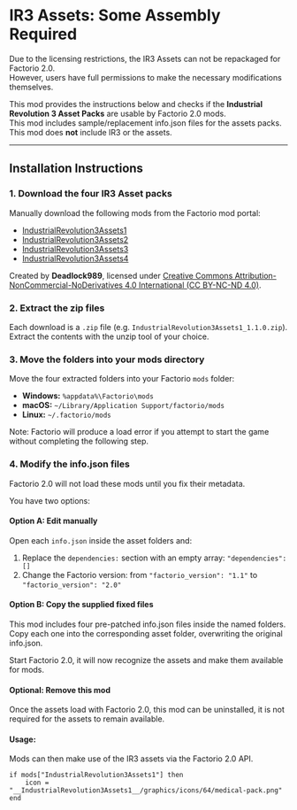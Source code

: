 # IR3 Assets: Some Assembly Required

Due to the licensing restrictions, the IR3 Assets can not be repackaged for Factorio 2.0.  
However, users have full permissions to make the necessary modifications themselves.  

This mod provides the instructions below and checks if the **Industrial Revolution 3 Asset Packs** are usable by Factorio 2.0 mods.  
This mod includes sample/replacement info.json files for the assets packs.  
This mod does **not** include IR3 or the assets.  

---

## Installation Instructions

### 1. Download the four IR3 Asset packs
Manually download the following mods from the Factorio mod portal:

- [IndustrialRevolution3Assets1](https://mods.factorio.com/download/IndustrialRevolution3Assets1/66c7cf8d97808af868e48f42)
- [IndustrialRevolution3Assets2](https://mods.factorio.com/download/IndustrialRevolution3Assets2/6664773481f4bd54119fb57d)
- [IndustrialRevolution3Assets3](https://mods.factorio.com/download/IndustrialRevolution3Assets3/666477413b1d8acdd4a454e0)
- [IndustrialRevolution3Assets4](https://mods.factorio.com/download/IndustrialRevolution3Assets4/64b1507b806afb95267c2fda)

Created by **Deadlock989**, licensed under [Creative Commons Attribution-NonCommercial-NoDerivatives 4.0 International (CC BY-NC-ND 4.0)](https://creativecommons.org/licenses/by-nc-nd/4.0/).

### 2. Extract the zip files
Each download is a `.zip` file (e.g. `IndustrialRevolution3Assets1_1.1.0.zip`).  
Extract the contents with the unzip tool of your choice.

### 3. Move the folders into your mods directory
Move the four extracted folders into your Factorio `mods` folder:

- **Windows:** `%appdata%\Factorio\mods`
- **macOS:** `~/Library/Application Support/factorio/mods`
- **Linux:** `~/.factorio/mods`

Note: Factorio will produce a load error if you attempt to start the game without completing the following step.

### 4. Modify the info.json files
Factorio 2.0 will not load these mods until you fix their metadata.

You have two options:

#### Option A: Edit manually
Open each `info.json` inside the asset folders and:
1. Replace the `dependencies:` section with an empty array:
   `"dependencies": []`
2. Change the Factorio version:
from
   `"factorio_version": "1.1"`
to
   `"factorio_version": "2.0"`

#### Option B: Copy the supplied fixed files
This mod includes four pre-patched info.json files inside the named folders.
Copy each one into the corresponding asset folder, overwriting the original info.json.

Start Factorio 2.0, it will now recognize the assets and make them available for mods.

#### Optional: Remove this mod
Once the assets load with Factorio 2.0, this mod can be uninstalled, it is not required for the assets to remain available.

#### Usage:
Mods can then make use of the IR3 assets via the Factorio 2.0 API.  
```
if mods["IndustrialRevolution3Assets1"] then
    icon = "__IndustrialRevolution3Assets1__/graphics/icons/64/medical-pack.png"
end
```
